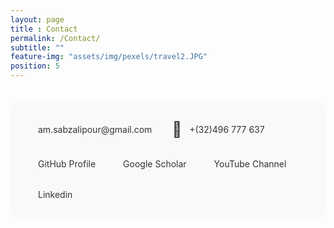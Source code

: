 ```yaml
---
layout: page
title : Contact
permalink: /Contact/
subtitle: "" 
feature-img: "assets/img/pexels/travel2.JPG"
position: 5
---
```

<!-- Add Font Awesome CDN -->
<link rel="stylesheet" href="https://cdnjs.cloudflare.com/ajax/libs/font-awesome/6.0.0/css/all.min.css">
<div class="contact-links" style="display: flex; flex-wrap: wrap; gap: 2rem; padding: 2rem; background: #f8f9fa; border-radius: 20px; margin: 2rem 0;">
    <!-- Email -->
    <div class="contact-item email" style="display: flex; align-items: center; gap: 0.75rem; color: #333; text-decoration: none;">
        <i class="fab fa-google" style="font-size: 1.6rem; color: #FF0000;"></i>
        <a href="mailto:am.sabzalipour@gmail.com" 
           rel="nofollow" 
           style="color: inherit; text-decoration: none; transition: color 0.2s ease;">
            am.sabzalipour@gmail.com
        </a>
    </div>

<!-- Phone -->
 <div class="contact-item phone" style="display: flex; align-items: center; gap: 0.75rem; color: #333; text-decoration: none;">
        <span class="icon" style="font-size: 1.5rem;">📱</span>
        <a href="tel:+1234567890" rel="nofollow" style="color: inherit; text-decoration: none; transition: color 0.2s ease;">
         +(32)496 777 637
        </a>
    </div>

<!-- Add Font Awesome CDN -->
<link rel="stylesheet" href="https://cdnjs.cloudflare.com/ajax/libs/font-awesome/6.0.0/css/all.min.css">

<div class="contact-item github" style="display: flex; align-items: center; gap: 0.75rem; color: #333; text-decoration: none;">
    <i class="fab fa-github" style="font-size: 1.5rem; color: #171515;"></i>
    <a href="https://github.com/AmirSabzalipour" 
       target="_blank" 
       rel="noopener noreferrer" 
       style="color: inherit; text-decoration: none; transition: color 0.2s ease;">
        GitHub Profile
    </a>
</div>

<!-- Add both CDNs -->
<link rel="stylesheet" href="https://cdnjs.cloudflare.com/ajax/libs/font-awesome/6.0.0/css/all.min.css">
<link rel="stylesheet" href="https://cdnjs.cloudflare.com/ajax/libs/academicons/1.9.1/css/academicons.min.css">

<div class="contact-item scholar" style="display: flex; align-items: center; gap: 0.75rem; color: #333; text-decoration: none;">
    <i class="ai ai-google-scholar" style="font-size: 1.5rem; color: #4285F4;"></i>
    <a href="https://scholar.google.com/citations?user=pPUw_XAAAAAJ&hl=en&oi=ao" 
       target="_blank" 
       rel="noopener noreferrer" 
       style="color: inherit; text-decoration: none; transition: color 0.2s ease;">
        Google Scholar
    </a>
</div>

<link rel="stylesheet" href="https://cdnjs.cloudflare.com/ajax/libs/font-awesome/6.0.0/css/all.min.css">
<div class="contact-item youtube" style="display: flex; align-items: center; gap: 0.75rem; color: #333; text-decoration: none;">
    <i class="fab fa-youtube" style="font-size: 1.5rem; color: #FF0000;"></i>
    <a href="https://www.youtube.com/watch?v=diynOHbDYFs&t=26s&ab_channel=Seeingisbelieving" 
       target="_blank" 
       rel="noopener noreferrer" 
       style="color: inherit; text-decoration: none; transition: color 0.2s ease;">
        YouTube Channel
    </a>
</div>
<link rel="stylesheet" href="https://cdnjs.cloudflare.com/ajax/libs/font-awesome/6.0.0/css/all.min.css">

<div class="contact-item Linkedin" style="display: flex; align-items: center; gap: 0.75rem; color: #333; text-decoration: none;">
    <i class="fab fa-linkedin" style="font-size: 1.5rem; color: #0077B5;"></i>
    <a href="https://www.linkedin.com/in/amir-sabzalipour-38464252/" 
       target="_blank" 
       rel="noopener noreferrer" 
       style="color: inherit; text-decoration: none; transition: color 0.2s ease;">
        Linkedin
    </a>
</div>
</div>








